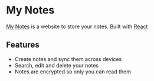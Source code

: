 # My Notes
[My Notes]() is a website to store your notes. Built with [React](https://react.dev/)

## Features
- Create notes and sync them across devices
- Search, edit and delete your notes
- Notes are encrypted so only you can read them
